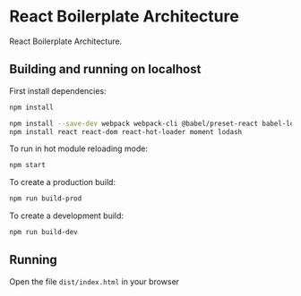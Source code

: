 # React Boilerplate Architecture

React Boilerplate Architecture.

## Building and running on localhost

First install dependencies:

```sh
npm install
```

```sh 
npm install --save-dev webpack webpack-cli @babel/preset-react babel-loader @babel/core @babel/preset-env @hot-loader/react-dom webpack-dev-server css-loader style-loader sass-loader node-sass file-loader url-loader lodash-webpack-plugin html-webpack-plugin html-webpack-template less-loader less prettier
npm install react react-dom react-hot-loader moment lodash
```

To run in hot module reloading mode:

```sh
npm start
```

To create a production build:

```sh
npm run build-prod
```

To create a development build:

```sh
npm run build-dev
```

## Running

Open the file `dist/index.html` in your browser


